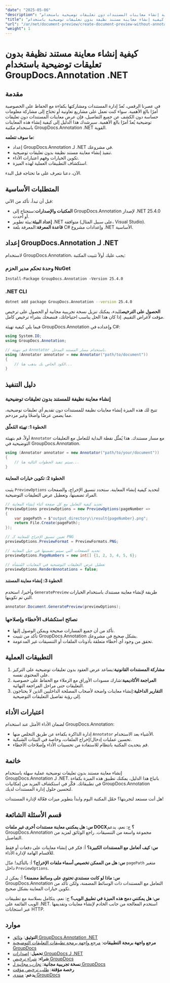 ```yaml
---
"date": "2025-05-06"
"description": "تعرف على كيفية إنشاء معاينات المستندات دون تعليقات توضيحية باستخدام GroupDocs.Annotation لـ .NET، مما يضمن الخصوصية والوضوح في المشاريع التعاونية."
"title": "كيفية إنشاء معاينة مستند نظيفة بدون تعليقات توضيحية باستخدام GroupDocs.Annotation .NET"
"url": "/ar/net/document-preview/create-document-preview-without-annotations-groupdocs-dotnet/"
"weight": 1
---
```


# كيفية إنشاء معاينة مستند نظيفة بدون تعليقات توضيحية باستخدام GroupDocs.Annotation .NET

## مقدمة

في عصرنا الرقمي، تُعدّ إدارة المستندات ومشاركتها بكفاءة مع الحفاظ على الخصوصية أمرًا بالغ الأهمية. سواء كنت تعمل على مشاريع تعاونية أو تحتاج إلى مشاركة معلومات حساسة دون الكشف عن جميع التفاصيل، فإن عرض معاينات المستندات دون تعليقات توضيحية يُعدّ أمرًا بالغ الأهمية. سيرشدك هذا الدليل إلى كيفية إنشاء هذه المعاينات باستخدام مكتبة GroupDocs.Annotation .NET القوية.

**ما سوف تتعلمه:**
- إعداد GroupDocs.Annotation لـ .NET في مشروعك.
- تنفيذ إنشاء معاينة مستند نظيفة بدون تعليقات توضيحية.
- تكوين الخيارات وفهم اعتبارات الأداء.
- استكشاف التطبيقات العملية لهذه الميزة.

الآن، دعنا نتعرف على ما تحتاجه قبل البدء.

## المتطلبات الأساسية

قبل أن تبدأ، تأكد من الآتي:
- **المكتبات والإصدارات**:ستحتاج إلى GroupDocs.Annotation لإصدار .NET 25.4.0 أو أحدث.
- **إعداد البيئة**:بيئة تطوير .NET متوافقة (على سبيل المثال، Visual Studio).
- **قاعدة المعرفة**:المعرفة بلغة C# وإعدادات مشروع .NET الأساسية.

## إعداد GroupDocs.Annotation لـ .NET

لاستخدام GroupDocs.Annotation، يجب عليك أولاً تثبيت المكتبة:

### وحدة تحكم مدير الحزم NuGet
```shell
Install-Package GroupDocs.Annotation -Version 25.4.0
```

### .NET CLI
```bash
dotnet add package GroupDocs.Annotation --version 25.4.0
```

**الحصول على الترخيص**للبدء، يمكنك تنزيل نسخة تجريبية مجانية أو الحصول على ترخيص مؤقت لأغراض التقييم. إذا كان هذا الحل يناسب احتياجاتك، فننصحك بشراء ترخيص كامل.

فيما يلي كيفية تهيئة GroupDocs.Annotation وإعداده في C#:

```csharp
using System.IO;
using GroupDocs.Annotation;

// قم بتهيئة Annotator باستخدام مسار المستند المدخل.
using (Annotator annotator = new Annotator("path/to/document"))
{
    // الكود الخاص بك يذهب هنا...
}
```

## دليل التنفيذ

### إنشاء معاينة نظيفة للمستند بدون تعليقات توضيحية

تتيح لك هذه الميزة إنشاء معاينات نظيفة للمستندات دون تقديم أي تعليقات توضيحية، مما يضمن عرضًا واضحًا وغير مزدحم.

#### الخطوة 1: تهيئة المُعلّق
أولاً، قم بتهيئة `Annotator` مع مسار مستندك. هذا يُمثِّل نقطة البداية للتعامل مع التعليقات التوضيحية في GroupDocs.Annotation.

```csharp
using (Annotator annotator = new Annotator("path/to/your/document"))
{
    // سيتم تنفيذ الخطوات التالية هنا...
}
```

#### الخطوة 2: تكوين خيارات المعاينة

يثبت `PreviewOptions` لتحديد كيفية إنشاء المعاينة. ستحدد تنسيق الإخراج، والصفحات المراد تضمينها، وتعطيل عرض التعليقات التوضيحية.

```csharp
// تحديد كيفية التعامل مع كل صفحة أثناء إنشاء المعاينة
PreviewOptions previewOptions = new PreviewOptions(pageNumber =>
{
    var pagePath = $"output_directory\\result{pageNumber}.png";
    return File.Create(pagePath);
});

// تعيين تنسيق الإخراج للمعاينة كـ PNG
previewOptions.PreviewFormat = PreviewFormats.PNG;

// تحديد الصفحات التي سيتم تضمينها في جيل المعاينة
previewOptions.PageNumbers = new int[] {1, 2, 3, 4, 5, 6};

// تعطيل عرض التعليقات التوضيحية في المعاينات المُنشأة
previewOptions.RenderAnnotations = false;
```

#### الخطوة 3: إنشاء معاينة المستند

وأخيرا، استخدم `GeneratePreview` طريقة لإنشاء معاينة مستندك باستخدام الخيارات التي تم تكوينها.

```csharp
annotator.Document.GeneratePreview(previewOptions);
```

### نصائح استكشاف الأخطاء وإصلاحها
- تأكد من أن جميع المسارات صحيحة ويمكن الوصول إليها.
- تأكد من تثبيت GroupDocs.Annotation بشكل صحيح في مشروعك.
- تحقق من وجود أي أخطاء متعلقة بأذونات الملفات أو التنسيقات غير المدعومة.

## التطبيقات العملية

1. **مشاركة المستندات القانونية**:يساعد عرض العقود بدون تعليقات توضيحية على التركيز على المحتوى نفسه.
2. **المراجعة الأكاديمية**:شارك مسودات الأوراق مع الزملاء مع الحفاظ على خصوصية التعليقات حتى مراحل المراجعة النهائية.
3. **التقارير الداخلية**:إنشاء معاينات واضحة لأصحاب المصلحة الداخليين الذين لا يحتاجون إلى رؤية تفاصيل التعليقات التوضيحية.

## اعتبارات الأداء

لضمان الأداء الأمثل عند استخدام GroupDocs.Annotation:
- إدارة الذاكرة بكفاءة عن طريق التخلص منها `Annotator` الأشياء بعد الاستخدام.
- تحسين عمليات إدخال/إخراج الملفات، وخاصة في البيئات الشبكية.
- قم بتحديث المكتبة بانتظام للاستفادة من تحسينات الأداء وإصلاحات الأخطاء.

## خاتمة

إنشاء معاينة مستند بدون تعليقات توضيحية عملية سهلة باستخدام GroupDocs.Annotation لـ .NET. باتباع هذا الدليل، يمكنك تطبيق هذه الميزة بكفاءة في تطبيقاتك. فكّر في استكشاف المزيد من إمكانيات GroupDocs.Annotation لتحسين حلول إدارة المستندات لديك.

هل أنت مستعد لتجربتها؟ حمّل المكتبة اليوم وابدأ بتطوير ميزات فعّالة لإدارة المستندات!

## قسم الأسئلة الشائعة

**س: هل يمكنني معاينة مستندات أخرى غير ملفات DOCX؟**
ج: نعم، يدعم GroupDocs.Annotation مجموعة واسعة من التنسيقات. راجع الوثائق لمزيد من التفاصيل.

**س: كيف أتعامل مع المستندات الكبيرة؟**
أ: فكر في إنشاء معاينات على دفعات أو فقط للأقسام الهامة لإدارة الأداء.

**س: هل من الممكن تخصيص أسماء ملفات الإخراج؟**
أ: بالتأكيد! عدّل `pagePath` متغير داخل `PreviewOptions`.

**س: ماذا لو كانت مستندي تحتوي على وسائط مضمنة؟**
أ: يمكن لـ GroupDocs.Annotation التعامل مع المستندات ذات الوسائط المضمنة، ولكن تأكد من تكوين خيارات المعاينة بشكل صحيح.

**س: هل يمكنني دمج هذه الميزة في تطبيق الويب؟**
ج: نعم، يتكامل بسلاسة مع تطبيقات الويب القائمة على .NET. استخدم المعالجة من جانب الخادم لإنشاء معاينات وتقديمها عبر استجابات HTTP.

## موارد
- **التوثيق**: [وثائق GroupDocs.Annotation .NET](https://docs.groupdocs.com/annotation/net/)
- **مرجع واجهة برمجة التطبيقات**: [مرجع واجهة برمجة تطبيقات التعليقات التوضيحية GroupDocs](https://reference.groupdocs.com/annotation/net/)
- **تحميل**: [إصدارات GroupDocs لـ .NET](https://releases.groupdocs.com/annotation/net/)
- **شراء**: [شراء ترخيص GroupDocs](https://purchase.groupdocs.com/buy)
- **نسخة تجريبية مجانية**: [تجارب مجانية لـ GroupDocs](https://releases.groupdocs.com/annotation/net/)
- **رخصة مؤقتة**: [طلب ترخيص مؤقت](https://purchase.groupdocs.com/temporary-license/)
- **يدعم**: [منتدى GroupDocs](https://forum.groupdocs.com/c/annotation/)